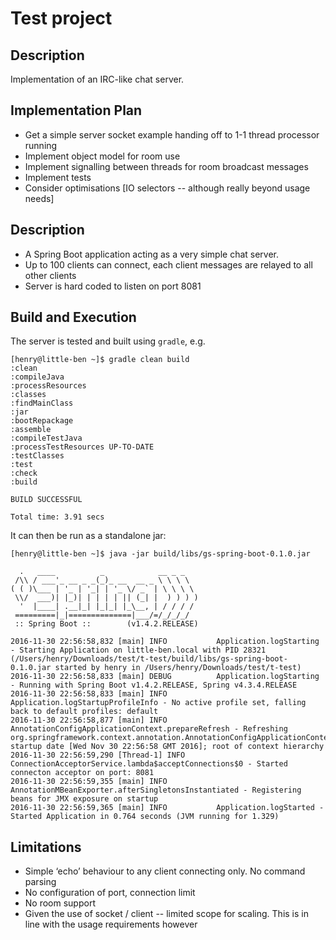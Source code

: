 # Test project

## Description

Implementation of an IRC-like chat server.

## Implementation Plan

* Get a simple server socket example handing off to 1-1 thread processor running
* Implement object model for room use
* Implement signalling between threads for room broadcast messages
* Implement tests
* Consider optimisations [IO selectors -- although really beyond usage needs]

## Description

* A Spring Boot application acting as a very simple chat server.
* Up to 100 clients can connect, each client messages are relayed to all other clients
* Server is hard coded to listen on port 8081

## Build and Execution

The server is tested and built using `gradle`, e.g.

```
[henry@little-ben ~]$ gradle clean build
:clean
:compileJava
:processResources
:classes
:findMainClass
:jar
:bootRepackage
:assemble
:compileTestJava
:processTestResources UP-TO-DATE
:testClasses
:test
:check
:build

BUILD SUCCESSFUL

Total time: 3.91 secs
```

It can then be run as a standalone jar:

```
[henry@little-ben ~]$ java -jar build/libs/gs-spring-boot-0.1.0.jar

  .   ____          _            __ _ _
 /\\ / ___'_ __ _ _(_)_ __  __ _ \ \ \ \
( ( )\___ | '_ | '_| | '_ \/ _` | \ \ \ \
 \\/  ___)| |_)| | | | | || (_| |  ) ) ) )
  '  |____| .__|_| |_|_| |_\__, | / / / /
 =========|_|==============|___/=/_/_/_/
 :: Spring Boot ::        (v1.4.2.RELEASE)

2016-11-30 22:56:58,832 [main] INFO           Application.logStarting - Starting Application on little-ben.local with PID 28321 (/Users/henry/Downloads/test/t-test/build/libs/gs-spring-boot-0.1.0.jar started by henry in /Users/henry/Downloads/test/t-test)
2016-11-30 22:56:58,833 [main] DEBUG          Application.logStarting - Running with Spring Boot v1.4.2.RELEASE, Spring v4.3.4.RELEASE
2016-11-30 22:56:58,833 [main] INFO           Application.logStartupProfileInfo - No active profile set, falling back to default profiles: default
2016-11-30 22:56:58,877 [main] INFO  AnnotationConfigApplicationContext.prepareRefresh - Refreshing org.springframework.context.annotation.AnnotationConfigApplicationContext@26f0a63f: startup date [Wed Nov 30 22:56:58 GMT 2016]; root of context hierarchy
2016-11-30 22:56:59,290 [Thread-1] INFO  ConnectionAcceptorService.lambda$acceptConnections$0 - Started connecton acceptor on port: 8081
2016-11-30 22:56:59,355 [main] INFO  AnnotationMBeanExporter.afterSingletonsInstantiated - Registering beans for JMX exposure on startup
2016-11-30 22:56:59,365 [main] INFO           Application.logStarted - Started Application in 0.764 seconds (JVM running for 1.329)
``` 

## Limitations

* Simple ‘echo’ behaviour to any client connecting only.  No command parsing
* No configuration of port, connection limit
* No room support
* Given the use of socket / client -- limited scope for scaling.  This is in line with the usage requirements however

